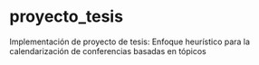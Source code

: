 # proyecto_tesis

Implementación de proyecto de tesis: Enfoque heurístico para la calendarización de conferencias basadas en tópicos
